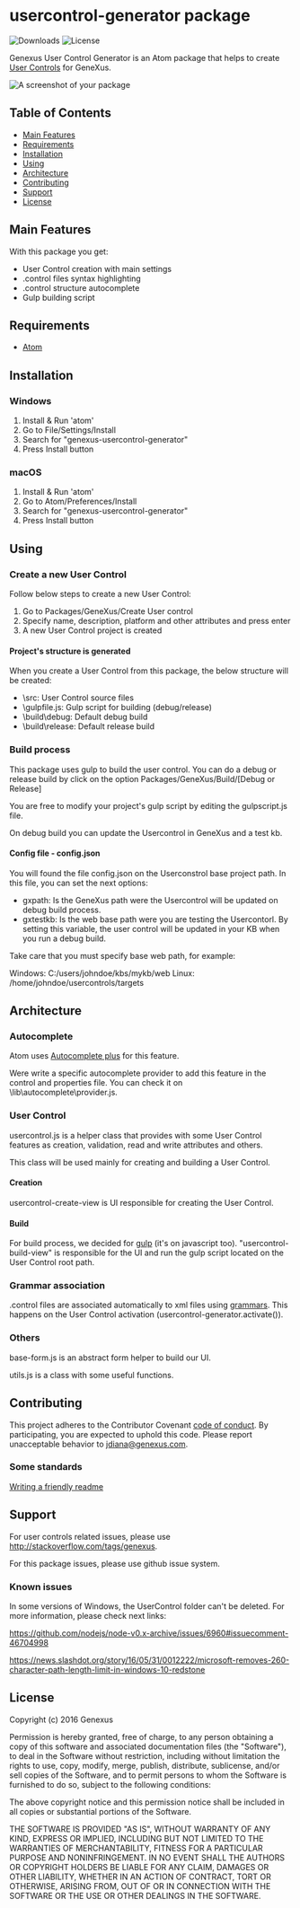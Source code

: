 usercontrol-generator package
=============================
![Downloads](https://img.shields.io/github/downloads/genexuslabs/usercontrol-generator/total.svg)
![License](https://img.shields.io/badge/license-MIT-blue.svg)

Genexus User Control Generator is an Atom package that helps to create [User Controls](http://wiki.genexus.com/commwiki/servlet/wiki?5273,Category%3AUser+Controls) for GeneXus.

![A screenshot of your package](https://s3-sa-east-1.amazonaws.com/gprojexcache/public/screen.gif)

Table of Contents
-----------------
  * [Main Features](#features)
  * [Requirements](#requirements)
  * [Installation](#install)
  * [Using](#using)
  * [Architecture](#architecture)
  * [Contributing](#contributing)
  * [Support](#support)
  * [License](#license)  

## Main Features
With this package you get:

* User Control creation with main settings
* .control files syntax highlighting
* .control structure autocomplete
* Gulp building script

## Requirements

- [Atom](https://atom.io/)

## Installation
### Windows
1. Install & Run 'atom'
1. Go to File/Settings/Install
2. Search for "genexus-usercontrol-generator"
3. Press Install button

### macOS
1. Install & Run 'atom'
1. Go to Atom/Preferences/Install
2. Search for "genexus-usercontrol-generator"
3. Press Install button

## Using
### Create a new User Control
Follow below steps to create a new User Control:

1. Go to Packages/GeneXus/Create User control
2. Specify name, description, platform and other attributes and press enter
3. A new User Control project is created

#### Project's structure is generated
When you create a User Control from this package, the below structure will be created:

* \src: User Control source files
* \gulpfile.js: Gulp script for building (debug/release)
* \build\debug: Default debug build
* \build\release: Default release build

### Build process
This package uses gulp to build the user control.
You can do a debug or release build by click on the option Packages/GeneXus/Build/[Debug or Release]

You are free to modify your project's gulp script by editing the gulpscript.js file.

On debug build you can update the Usercontrol in GeneXus and a test kb.

#### Config file - config.json
You will found the file config.json on the Userconstrol base project path. In this file, you can set the next options:

* gxpath: Is the GeneXus path were the Usercontrol will be updated on debug build process.
* gxtestkb: Is the web base path were you are testing the Usercontorl. By setting this variable, the user control will be updated in your KB when you run a debug build.

Take care that you must specify base web path, for example:

Windows: C:/users/johndoe/kbs/mykb/web
Linux: /home/johndoe/usercontrols/targets

## Architecture
### Autocomplete
Atom uses [Autocomplete plus](https://github.com/atom/autocomplete-plus) for this feature.

Were write a specific autocomplete provider to add this feature in the control and properties file. You can check it on \lib\autocomplete\provider.js.

### User Control
usercontrol.js is a helper class that provides with some User Control features as creation, validation, read and write attributes and others.

This class will be used mainly for creating and building a User Control.

#### Creation
usercontrol-create-view is UI responsible for creating the User Control.

#### Build
For build process, we decided for [gulp](http://gulpjs.com/) (it's on javascript too).
"usercontrol-build-view" is responsible for the UI and run the gulp script located on the User Control root path.

### Grammar association
.control files are associated automatically to xml files using [grammars](https://atom.io/docs/api/v1.8.0/Grammar). This happens on the User Control activation (usercontrol-generator.activate()).

### Others
base-form.js is an abstract form helper to build our UI.

utils.js is a class with some useful functions.

## Contributing
This project adheres to the Contributor Covenant [code of conduct](CODE_OF_CONDUCT.md).
By participating, you are expected to uphold this code. Please report unacceptable behavior to jdiana@genexus.com.

### Some standards
[Writing a friendly readme](http://rowanmanning.com/posts/writing-a-friendly-readme/)

## Support
For user controls related issues, please use http://stackoverflow.com/tags/genexus.

For this package issues, please use github issue system.

### Known issues
In some versions of Windows, the UserControl folder can't be deleted.
For more information, please check next links:

https://github.com/nodejs/node-v0.x-archive/issues/6960#issuecomment-46704998

https://news.slashdot.org/story/16/05/31/0012222/microsoft-removes-260-character-path-length-limit-in-windows-10-redstone

## License
Copyright (c) 2016 Genexus

Permission is hereby granted, free of charge, to any person obtaining
a copy of this software and associated documentation files (the
"Software"), to deal in the Software without restriction, including
without limitation the rights to use, copy, modify, merge, publish,
distribute, sublicense, and/or sell copies of the Software, and to
permit persons to whom the Software is furnished to do so, subject to
the following conditions:

The above copyright notice and this permission notice shall be
included in all copies or substantial portions of the Software.

THE SOFTWARE IS PROVIDED "AS IS", WITHOUT WARRANTY OF ANY KIND,
EXPRESS OR IMPLIED, INCLUDING BUT NOT LIMITED TO THE WARRANTIES OF
MERCHANTABILITY, FITNESS FOR A PARTICULAR PURPOSE AND
NONINFRINGEMENT. IN NO EVENT SHALL THE AUTHORS OR COPYRIGHT HOLDERS BE
LIABLE FOR ANY CLAIM, DAMAGES OR OTHER LIABILITY, WHETHER IN AN ACTION
OF CONTRACT, TORT OR OTHERWISE, ARISING FROM, OUT OF OR IN CONNECTION
WITH THE SOFTWARE OR THE USE OR OTHER DEALINGS IN THE SOFTWARE.
